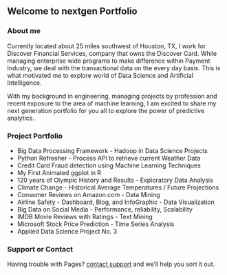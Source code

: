 ## Welcome to nextgen Portfolio

### About me

Currently located about 25 miles southwest of Houston, TX, I work for Discover Financial Services, company that owns the Discover Card. While managing enterprise wide programs to make difference within Payment Industry, we deal with the transactional data on the every day basis. This is what motivated me to explore world of Data Science and Artificial Intelligence.

With my background in engineering, managing projects by profession and recent exposure to the area of machine learning, I am excited to share my next generation portfolio for you all to explore the power of predictive analytics.

### Project Portfolio

- Big Data Processing Framework - Hadoop in Data Science Projects
- Python Refresher - Process API to retrieve current Weather Data
- Credit Card Fraud detection using Machine Learning Techniques
- My First Animated ggplot in R
- 120 years of Olympic History and Results - Exploratory Data Analysis
- Climate Change - Historical Average Temperatures / Future Projections
- Consumer Reviews on Amazon.com - Data Mining
- Airline Safety - Dashboard, Blog, and InfoGraphic - Data Visualization
- Big Data on Social Media - Performance, reliability, Scalability
- IMDB Movie Reviews with Ratings - Text Mining
- Microsoft Stock Price Prediction - Time Series Analysis
- Applied Data Science Project No. 3

### Support or Contact

Having trouble with Pages? [contact support](mailto:mkalkar@gmail.com) and we’ll help you sort it out.
